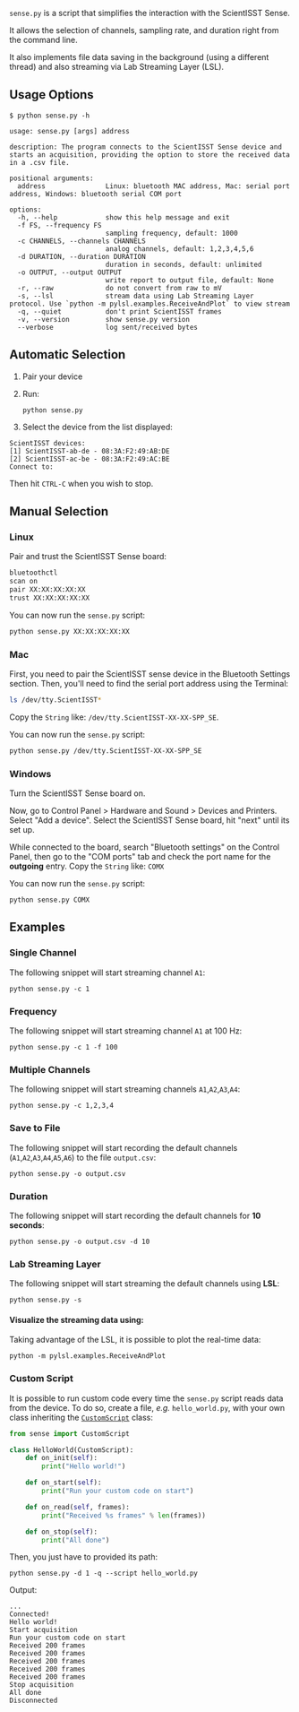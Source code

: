 `sense.py` is a script that simplifies the interaction with the ScientISST Sense.

It allows the selection of channels, sampling rate, and duration right from the command line.

It also implements file data saving in the background (using a different thread) and also streaming via Lab Streaming Layer (LSL).

## Usage Options

```
$ python sense.py -h

usage: sense.py [args] address

description: The program connects to the ScientISST Sense device and starts an acquisition, providing the option to store the received data in a .csv file.

positional arguments:
  address               Linux: bluetooth MAC address, Mac: serial port address, Windows: bluetooth serial COM port

options:
  -h, --help            show this help message and exit
  -f FS, --frequency FS
                        sampling frequency, default: 1000
  -c CHANNELS, --channels CHANNELS
                        analog channels, default: 1,2,3,4,5,6
  -d DURATION, --duration DURATION
                        duration in seconds, default: unlimited
  -o OUTPUT, --output OUTPUT
                        write report to output file, default: None
  -r, --raw             do not convert from raw to mV
  -s, --lsl             stream data using Lab Streaming Layer protocol. Use `python -m pylsl.examples.ReceiveAndPlot` to view stream
  -q, --quiet           don't print ScientISST frames
  -v, --version         show sense.py version
  --verbose             log sent/received bytes
```

## Automatic Selection

1. Pair your device
2. Run:

    ```
    python sense.py
    ```

3. Select the device from the list displayed:

```
ScientISST devices:
[1] ScientISST-ab-de - 08:3A:F2:49:AB:DE
[2] ScientISST-ac-be - 08:3A:F2:49:AC:BE
Connect to:
```

Then hit `CTRL-C` when you wish to stop.


## Manual Selection

### Linux

Pair and trust the ScientISST Sense board:

```sh
bluetoothctl
scan on
pair XX:XX:XX:XX:XX
trust XX:XX:XX:XX:XX
```

You can now run the `sense.py` script:
```sh
python sense.py XX:XX:XX:XX:XX
```

### Mac

First, you need to pair the ScientISST sense device in the Bluetooth Settings section.
Then, you'll need to find the serial port address using the Terminal:

```sh
ls /dev/tty.ScientISST*
```

Copy the `String` like: `/dev/tty.ScientISST-XX-XX-SPP_SE`.

You can now run the `sense.py` script:

```sh
python sense.py /dev/tty.ScientISST-XX-XX-SPP_SE
```


### Windows

Turn the ScientISST Sense board on.

Now, go to Control Panel > Hardware and Sound > Devices and Printers. Select "Add a device". Select the ScientISST Sense board, hit "next" until its set up.

While connected to the board, search "Bluetooth settings" on the Control Panel, then go to the "COM ports" tab and check the port name for the **outgoing** entry. Copy the `String` like: `COMX`

You can now run the `sense.py` script:

```
python sense.py COMX
```

## Examples

### Single Channel

The following snippet will start streaming channel `A1`:
```
python sense.py -c 1
```

### Frequency

The following snippet will start streaming channel `A1` at 100 Hz:
```
python sense.py -c 1 -f 100
```

### Multiple Channels

The following snippet will start streaming channels `A1`,`A2`,`A3`,`A4`:
```
python sense.py -c 1,2,3,4
```

### Save to File

The following snippet will start recording the default channels (`A1`,`A2`,`A3`,`A4`,`A5`,`A6`) to the file `output.csv`:
```
python sense.py -o output.csv
```

### Duration

The following snippet will start recording the default channels for **10 seconds**:
```
python sense.py -o output.csv -d 10
```

### Lab Streaming Layer

The following snippet will start streaming the default channels using **LSL**:
```
python sense.py -s
```

#### Visualize the streaming data using:

Taking advantage of the LSL, it is possible to plot the real-time data:
```
python -m pylsl.examples.ReceiveAndPlot
```

### Custom Script

It is possible to run custom code every time the `sense.py` script reads data from the device. To do so, create a file, *e.g.* `hello_world.py`, with your own class inheriting the [`CustomScript`](https://github.com/scientisst/scientisst-sense-api-python/blob/main/sense_src/custom_script.py) class:

```python
from sense import CustomScript

class HelloWorld(CustomScript):
    def on_init(self):
        print("Hello world!")

    def on_start(self):
        print("Run your custom code on start")

    def on_read(self, frames):
        print("Received %s frames" % len(frames))

    def on_stop(self):
        print("All done")
```

Then, you just have to provided its path:

```
python sense.py -d 1 -q --script hello_world.py
```

Output:
```
...
Connected!
Hello world!
Start acquisition
Run your custom code on start
Received 200 frames
Received 200 frames
Received 200 frames
Received 200 frames
Received 200 frames
Stop acquisition
All done
Disconnected
```

